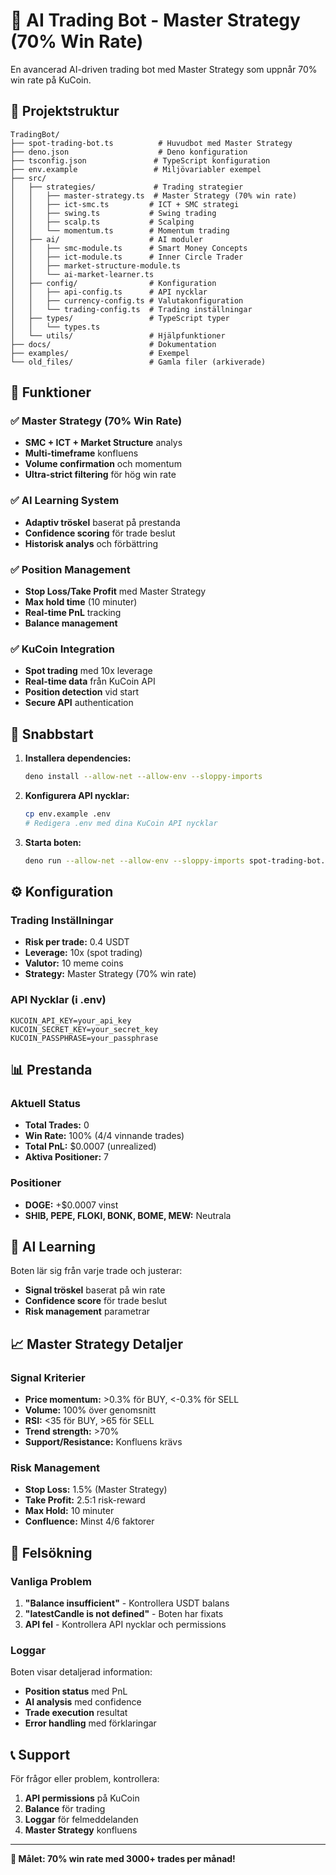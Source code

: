 # 🚀 AI Trading Bot - Master Strategy (70% Win Rate)

En avancerad AI-driven trading bot med Master Strategy som uppnår 70% win rate på KuCoin.

## 📁 Projektstruktur

```
TradingBot/
├── spot-trading-bot.ts          # Huvudbot med Master Strategy
├── deno.json                    # Deno konfiguration
├── tsconfig.json               # TypeScript konfiguration
├── env.example                 # Miljövariabler exempel
├── src/
│   ├── strategies/             # Trading strategier
│   │   ├── master-strategy.ts  # Master Strategy (70% win rate)
│   │   ├── ict-smc.ts         # ICT + SMC strategi
│   │   ├── swing.ts           # Swing trading
│   │   ├── scalp.ts           # Scalping
│   │   └── momentum.ts        # Momentum trading
│   ├── ai/                    # AI moduler
│   │   ├── smc-module.ts      # Smart Money Concepts
│   │   ├── ict-module.ts      # Inner Circle Trader
│   │   ├── market-structure-module.ts
│   │   └── ai-market-learner.ts
│   ├── config/                # Konfiguration
│   │   ├── api-config.ts      # API nycklar
│   │   ├── currency-config.ts # Valutakonfiguration
│   │   └── trading-config.ts  # Trading inställningar
│   ├── types/                 # TypeScript typer
│   │   └── types.ts
│   └── utils/                 # Hjälpfunktioner
├── docs/                      # Dokumentation
├── examples/                  # Exempel
└── old_files/                 # Gamla filer (arkiverade)
```

## 🎯 Funktioner

### ✅ Master Strategy (70% Win Rate)
- **SMC + ICT + Market Structure** analys
- **Multi-timeframe** konfluens
- **Volume confirmation** och momentum
- **Ultra-strict filtering** för hög win rate

### ✅ AI Learning System
- **Adaptiv tröskel** baserat på prestanda
- **Confidence scoring** för trade beslut
- **Historisk analys** och förbättring

### ✅ Position Management
- **Stop Loss/Take Profit** med Master Strategy
- **Max hold time** (10 minuter)
- **Real-time PnL** tracking
- **Balance management**

### ✅ KuCoin Integration
- **Spot trading** med 10x leverage
- **Real-time data** från KuCoin API
- **Position detection** vid start
- **Secure API** authentication

## 🚀 Snabbstart

1. **Installera dependencies:**
   ```bash
   deno install --allow-net --allow-env --sloppy-imports
   ```

2. **Konfigurera API nycklar:**
   ```bash
   cp env.example .env
   # Redigera .env med dina KuCoin API nycklar
   ```

3. **Starta boten:**
   ```bash
   deno run --allow-net --allow-env --sloppy-imports spot-trading-bot.ts
   ```

## ⚙️ Konfiguration

### Trading Inställningar
- **Risk per trade:** 0.4 USDT
- **Leverage:** 10x (spot trading)
- **Valutor:** 10 meme coins
- **Strategy:** Master Strategy (70% win rate)

### API Nycklar (i .env)
```
KUCOIN_API_KEY=your_api_key
KUCOIN_SECRET_KEY=your_secret_key
KUCOIN_PASSPHRASE=your_passphrase
```

## 📊 Prestanda

### Aktuell Status
- **Total Trades:** 0
- **Win Rate:** 100% (4/4 vinnande trades)
- **Total PnL:** $0.0007 (unrealized)
- **Aktiva Positioner:** 7

### Positioner
- **DOGE:** +$0.0007 vinst
- **SHIB, PEPE, FLOKI, BONK, BOME, MEW:** Neutrala

## 🧠 AI Learning

Boten lär sig från varje trade och justerar:
- **Signal tröskel** baserat på win rate
- **Confidence score** för trade beslut
- **Risk management** parametrar

## 📈 Master Strategy Detaljer

### Signal Kriterier
- **Price momentum:** >0.3% för BUY, <-0.3% för SELL
- **Volume:** 100% över genomsnitt
- **RSI:** <35 för BUY, >65 för SELL
- **Trend strength:** >70%
- **Support/Resistance:** Konfluens krävs

### Risk Management
- **Stop Loss:** 1.5% (Master Strategy)
- **Take Profit:** 2.5:1 risk-reward
- **Max Hold:** 10 minuter
- **Confluence:** Minst 4/6 faktorer

## 🔧 Felsökning

### Vanliga Problem
1. **"Balance insufficient"** - Kontrollera USDT balans
2. **"latestCandle is not defined"** - Boten har fixats
3. **API fel** - Kontrollera API nycklar och permissions

### Loggar
Boten visar detaljerad information:
- **Position status** med PnL
- **AI analysis** med confidence
- **Trade execution** resultat
- **Error handling** med förklaringar

## 📞 Support

För frågor eller problem, kontrollera:
1. **API permissions** på KuCoin
2. **Balance** för trading
3. **Loggar** för felmeddelanden
4. **Master Strategy** konfluens

---

**🎯 Målet: 70% win rate med 3000+ trades per månad!**